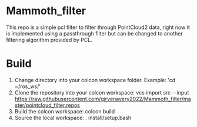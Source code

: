 # Mammoth_filter
This repo is a simple pcl filter to filter through PointCloud2 data, right now it is implemented using a passthrough filter
but can be changed to another filtering algorithm provided by PCL.

# Build 
1. Change directory into your colcon workspace folder. Example: 'cd ~/ros_ws/'
2. Clone the repository into your colcon workspace: vcs import src --input https://raw.githubusercontent.com/girvenavery2022/Mammoth_filter/master/pointcloud_filter.repos
3. Build the colcon workspace: colcon build
4. Source the local workspace: . install/setup.bash
